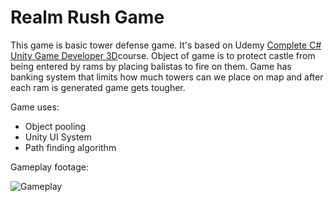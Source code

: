 # Realm Rush Game 

This game is basic tower defense game. It's based on Udemy [Complete C# Unity Game Developer 3D](https://www.udemy.com/course/unitycourse2/)course.
Object of game is to protect castle from being entered by rams by placing balistas to fire on them. Game has banking system that limits how much 
towers can we place on map and after each ram is generated game gets tougher. 

Game uses: 

  - Object pooling 
  - Unity UI System 
  - Path finding algorithm 

Gameplay footage: 

![Gameplay](https://github.com/filipmihaljcic/realm-rush-unity/blob/main/images/ezgif-4-d472a36e35.gif)
